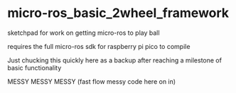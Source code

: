 # micro-ros_basic_2wheel_framework
sketchpad for work on getting micro-ros to play ball


requires the full micro-ros sdk for raspberry pi pico to compile

Just chucking this quickly here as a backup after reaching a milestone of basic functionality

MESSY MESSY MESSY (fast flow messy code here on in)
